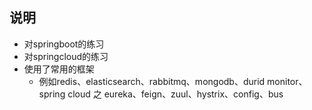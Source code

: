 ## 说明
- 对springboot的练习
- 对springcloud的练习
- 使用了常用的框架
  - 例如redis、elasticsearch、rabbitmq、mongodb、durid monitor、spring cloud 之 eureka、feign、zuul、hystrix、config、bus
